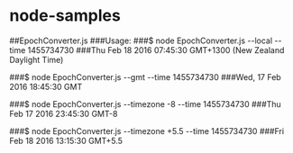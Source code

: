 # node-samples

##EpochConverter.js
###Usage:
###$ node EpochConverter.js --local --time 1455734730
###Thu Feb 18 2016 07:45:30 GMT+1300 (New Zealand Daylight Time)

###$ node EpochConverter.js --gmt --time 1455734730
###Wed, 17 Feb 2016 18:45:30 GMT

###$ node EpochConverter.js --timezone -8 --time 1455734730
###Thu Feb 17 2016 23:45:30 GMT-8

###$ node EpochConverter.js --timezone +5.5 --time 1455734730
###Fri Feb 18 2016 13:15:30 GMT+5.5
